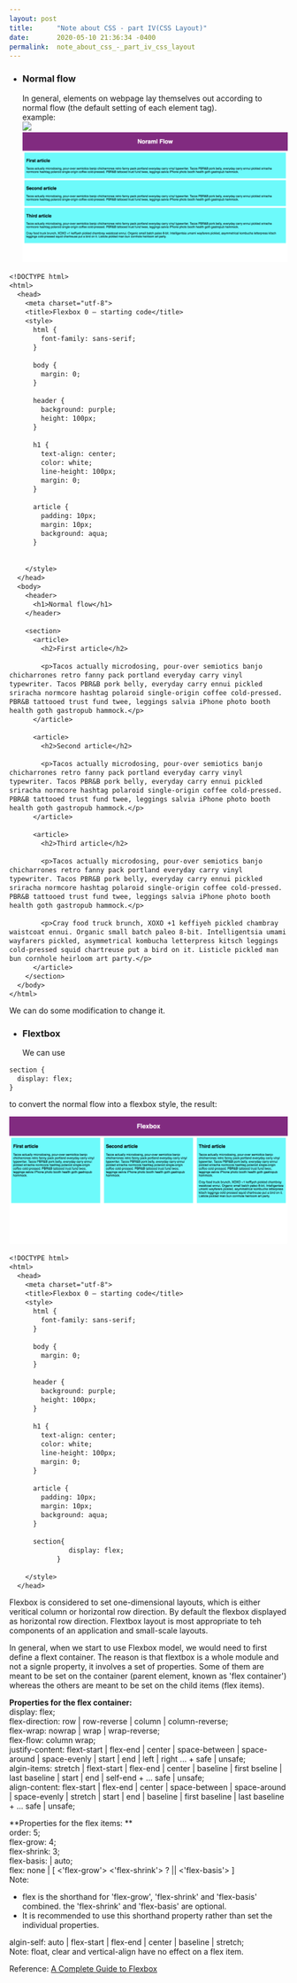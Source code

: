 ```yaml
---
layout: post
title:      "Note about CSS - part IV(CSS Layout)"
date:       2020-05-10 21:36:34 -0400
permalink:  note_about_css_-_part_iv_css_layout
---
```



* ### Normal flow  
  In general, elements on webpage lay themselves out according to normal flow (the default setting of each element tag).   
	example:  
	![](http://)
![CSS-NormalFlow](https://github.com/vvlnote/vvlnote.github.io/blob/master/img/CSS-normalflow.png?raw=true)  

```
<!DOCTYPE html>
<html>
  <head>
    <meta charset="utf-8">
    <title>Flexbox 0 — starting code</title>
    <style>
      html {
        font-family: sans-serif;
      }

      body {
        margin: 0;
      }

      header {
        background: purple;
        height: 100px;
      }

      h1 {
        text-align: center;
        color: white;
        line-height: 100px;
        margin: 0;
      }

      article {
        padding: 10px;
        margin: 10px;
        background: aqua;
      }

      
    </style>
  </head>
  <body>
    <header>
      <h1>Normal flow</h1>
    </header>

    <section>
      <article>
        <h2>First article</h2>

        <p>Tacos actually microdosing, pour-over semiotics banjo chicharrones retro fanny pack portland everyday carry vinyl typewriter. Tacos PBR&B pork belly, everyday carry ennui pickled sriracha normcore hashtag polaroid single-origin coffee cold-pressed. PBR&B tattooed trust fund twee, leggings salvia iPhone photo booth health goth gastropub hammock.</p>
      </article>

      <article>
        <h2>Second article</h2>

        <p>Tacos actually microdosing, pour-over semiotics banjo chicharrones retro fanny pack portland everyday carry vinyl typewriter. Tacos PBR&B pork belly, everyday carry ennui pickled sriracha normcore hashtag polaroid single-origin coffee cold-pressed. PBR&B tattooed trust fund twee, leggings salvia iPhone photo booth health goth gastropub hammock.</p>
      </article>

      <article>
        <h2>Third article</h2>

        <p>Tacos actually microdosing, pour-over semiotics banjo chicharrones retro fanny pack portland everyday carry vinyl typewriter. Tacos PBR&B pork belly, everyday carry ennui pickled sriracha normcore hashtag polaroid single-origin coffee cold-pressed. PBR&B tattooed trust fund twee, leggings salvia iPhone photo booth health goth gastropub hammock.</p>

        <p>Cray food truck brunch, XOXO +1 keffiyeh pickled chambray waistcoat ennui. Organic small batch paleo 8-bit. Intelligentsia umami wayfarers pickled, asymmetrical kombucha letterpress kitsch leggings cold-pressed squid chartreuse put a bird on it. Listicle pickled man bun cornhole heirloom art party.</p>
      </article>
    </section>
  </body>
</html>
```  

We can do some modification to change it.   
	
* ### Flextbox  
  We can use   

```
section {
  display: flex;
}
```  
to convert the normal flow into a flexbox style, the result:  

![CSS-flexbox](https://github.com/vvlnote/vvlnote.github.io/blob/master/img/CSS-Flexbox.png?raw=true)  

```
<!DOCTYPE html>
<html>
  <head>
    <meta charset="utf-8">
    <title>Flexbox 0 — starting code</title>
    <style>
      html {
        font-family: sans-serif;
      }

      body {
        margin: 0;
      }

      header {
        background: purple;
        height: 100px;
      }

      h1 {
        text-align: center;
        color: white;
        line-height: 100px;
        margin: 0;
      }

      article {
        padding: 10px;
        margin: 10px;
        background: aqua;
      }

      section{
			   display: flex;
			}
      
    </style>
  </head>
```   

Flexbox is considered to set one-dimensional layouts, which is either veritical column or horizontal row direction. By default the flexbox displayed as horizontal row direction.  Flextbox layout is most appropriate to teh components of an application and small-scale layouts.

In general, when we start to use Flexbox model, we would need to first define a flext container.  The reason is that flextbox is a whole module and not a signle property, it involves a set of properties. Some of them are meant to be set on the container (parent element, known as 'flex container') whereas the others are meant to be set on the child items (flex items).

**Properties for the flex container:**   
display: flex;  
flex-direction: row | row-reverse | column | column-reverse;  
flex-wrap: nowrap | wrap | wrap-reverse;  
flex-flow: column wrap;  
justify-content: flext-start | flex-end | center | space-between | space-around | space-evenly | start | end | left | right ... + safe | unsafe;   
algin-items: stretch | flext-start | flex-end | center | baseline | first bseline | last baseline | start | end | self-end + ... safe | unsafe;  
align-content: flex-start | flex-end | center | space-between | space-around | space-evenly | stretch | start | end | baseline | first baseline | last baseline + ... safe | unsafe;  

**Properties for the flex items:  **   
order: 5;  
flex-grow: 4;  
flex-shrink: 3;  
flex-basis:  | auto;  
flex: none | [ <'flex-grow'> <'flex-shrink'> ? || <'flex-basis'> ]   
Note:  
* flex is the shorthand for 'flex-grow', 'flex-shrink' and 'flex-basis' combined. the 'flex-shrink' and 'flex-basis' are optional. 
* It is recommended to use this shorthand property rather than set the individual properties.   

algin-self: auto | flex-start | flex-end | center | baseline | stretch;  
Note: float, clear and vertical-align have no effect on a flex item.  


Reference: 
[A Complete Guide to Flexbox](https://css-tricks.com/snippets/css/a-guide-to-flexbox/)

